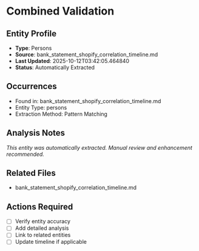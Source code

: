 # Combined Validation

## Entity Profile
- **Type**: Persons
- **Source**: bank_statement_shopify_correlation_timeline.md
- **Last Updated**: 2025-10-12T03:42:05.464840
- **Status**: Automatically Extracted

## Occurrences
- Found in: bank_statement_shopify_correlation_timeline.md
- Entity Type: persons
- Extraction Method: Pattern Matching

## Analysis Notes
*This entity was automatically extracted. Manual review and enhancement recommended.*

## Related Files
- bank_statement_shopify_correlation_timeline.md

## Actions Required
- [ ] Verify entity accuracy
- [ ] Add detailed analysis
- [ ] Link to related entities
- [ ] Update timeline if applicable
